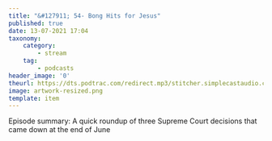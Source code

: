 ```yaml
---
title: "&#127911; 54- Bong Hits for Jesus"
published: true
date: 13-07-2021 17:04
taxonomy:
    category:
        - stream
    tag:
        - podcasts
header_image: '0'
theurl: https://dts.podtrac.com/redirect.mp3/stitcher.simplecastaudio.com/c80b603a-35e1-4531-9f82-ac7d54df004d/episodes/1d5ef32d-b8f4-473f-bc75-04dc2d00e687/audio/128/default.mp3?aid=rss_feed&awCollectionId=c80b603a-35e1-4531-9f82-ac7d54df004d&awEpisodeId=1d5ef32d-b8f4-473f-bc75-04dc2d00e687&feed=jZLi00b4
image: artwork-resized.png
template: item
--- 
```

Episode summary: A quick roundup of three Supreme Court decisions that came down at the end of June
